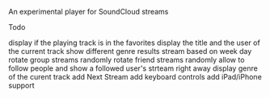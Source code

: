 An experimental player for SoundCloud streams

Todo

display if the playing track is in the favorites
display the title and the user of the current track
show different genre results stream based on week day
rotate group streams randomly
rotate friend streams randomly
allow to follow people and show a followed user's strteam right away
display genre of the curent track
add Next Stream 
add keyboard controls
add iPad/iPhone support